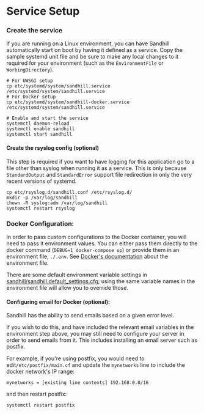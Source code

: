 Service Setup
==============

### Create the service
If you are running on a Linux environment, you can have Sandhill automatically start on
boot by having it defined as a service. Copy the sample systemd unit file and be sure to make
any local changes to it required for your environment (such as the `EnvironmentFile` or `WorkingDirectory`).

```
# For UWSGI setup
cp etc/systemd/system/sandhill.service /etc/systemd/system/sandhill.service
# For Docker setup
cp etc/systemd/system/sandhill-docker.service /etc/systemd/system/sandhill.service

# Enable and start the service
systemctl daemon-reload
systemctl enable sandhill
systemctl start sandhill
```

#### Create the rsyslog config (optional)
This step is required if you want to have logging for this application go to
a file other than syslog when running it as a service. This is only because `StandardOutput` and `StandardError`
support file redirection in only the very recent versions of systemd.

```
cp etc/rsyslog.d/sandhill.conf /etc/rsyslog.d/
mkdir -p /var/log/sandhill
chown -R syslog:adm /var/log/sandhill
systemctl restart rsyslog
```

### Docker Configuration:
In order to pass custom configurations to the Docker container, you will need to pass it
environment values. You can either pass them directly to the docker command
(`DEBUG=1 docker-compose up`) or provide them in an environment file,
`./.env`. See [Docker's documentation](https://docs.docker.com/compose/env-file/)
about the environment file. 

There are some default environment variable settings in
[sandhill/sandhill.default_settings.cfg](sandhill/sandhill.default_settings.cfg); using the same variable
names in the environment file will allow you to override those. 

#### Configuring email for Docker (optional):
Sandhill has the ability to send emails based on a given error level.

If you wish to do this, and have included the relevant email variables in the environment step above, you may still need to configure your server in order to send emails from it. This includes installing an email server such as postfix.

For example, if you're using postfix, you would need to edit`/etc/postfix/main.cf` and update the
`mynetworks` line to include the docker network's IP range:
```
mynetworks = [existing line contents] 192.168.0.0/16
```

and then restart postfix:
```
systemctl restart postfix
```

